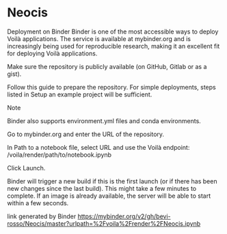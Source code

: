 # Neocis
Deployment on Binder
Binder is one of the most accessible ways to deploy Voilà applications. The service is available at mybinder.org and is increasingly being used for reproducible research, making it an excellent fit for deploying Voilà applications.

Make sure the repository is publicly available (on GitHub, Gitlab or as a gist).

Follow this guide to prepare the repository. For simple deployments, steps listed in Setup an example project will be sufficient.

Note

Binder also supports environment.yml files and conda environments.

Go to mybinder.org and enter the URL of the repository.

In Path to a notebook file, select URL and use the Voilà endpoint: /voila/render/path/to/notebook.ipynb

Click Launch.

Binder will trigger a new build if this is the first launch (or if there has been new changes since the last build). This might take a few minutes to complete. If an image is already available, the server will be able to start within a few seconds.

link generated by Binder
https://mybinder.org/v2/gh/bevi-rosso/Neocis/master?urlpath=%2Fvoila%2Frender%2FNeocis.ipynb
